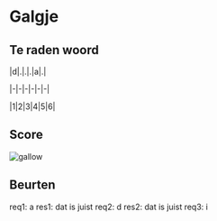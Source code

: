 # Galgje

## Te raden woord

|d|.|.|.|a|.|

|-|-|-|-|-|-|

|1|2|3|4|5|6|

## Score
![gallow](./images/1.png)

## Beurten
req1: a
res1: dat is juist
req2: d
res2: dat is juist
req3: i